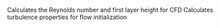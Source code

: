 Calculates the Reynolds number and first layer height for CFD
Calculates turbulence properties for flow initialization 
